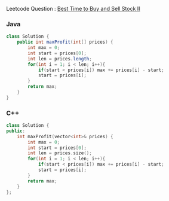 Leetcode Question : [Best Time to Buy and Sell Stock II](https://leetcode.com/problems/best-time-to-buy-and-sell-stock-ii/)

### Java
```java
class Solution {
    public int maxProfit(int[] prices) {
        int max = 0;
        int start = prices[0];
        int len = prices.length;
        for(int i = 1; i < len; i++){
            if(start < prices[i]) max += prices[i] - start;
            start = prices[i];
        }
        return max;
    }
}
```

### C++
```cpp
class Solution {
public:
    int maxProfit(vector<int>& prices) {
        int max = 0;
        int start = prices[0];
        int len = prices.size();
        for(int i = 1; i < len; i++){
            if(start < prices[i]) max += prices[i] - start;
            start = prices[i];
        }
        return max;
    }
};
```

